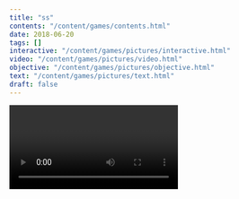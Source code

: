 ```yaml
---
title: "ss"
contents: "/content/games/contents.html"
date: 2018-06-20
tags: []
interactive: "/content/games/pictures/interactive.html"
video: "/content/games/pictures/video.html"
objective: "/content/games/pictures/objective.html"
text: "/content/games/pictures/text.html"
draft: false
---
```


<video>Hello!</video>

